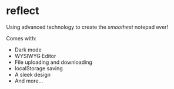 # reflect

Using advanced technology to create the _smoothest_ notepad ever!

Comes with:

- Dark mode
- WYSIWYG Editor
- File uploading and downloading
- localStorage saving
- A sleek design
- And more...
